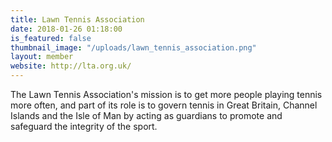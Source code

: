 ```yaml
---
title: Lawn Tennis Association
date: 2018-01-26 01:18:00 
is_featured: false
thumbnail_image: "/uploads/lawn_tennis_association.png"
layout: member
website: http://lta.org.uk/
---
```


The Lawn Tennis Association's mission is to get more people playing tennis more often, and part of its role is to govern tennis in Great Britain, Channel Islands and the Isle of Man by acting as guardians to promote and safeguard the integrity of the sport.